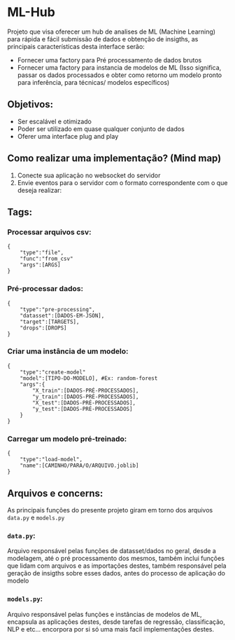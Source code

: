 # ML-Hub
Projeto que visa oferecer um hub de analises de ML (Machine Learning) para rápida e fácil submissão de dados e obtenção de insigths, as principais características desta interface serão:

- Fornecer uma factory para Pré processamento de dados brutos
- Fornecer uma factory para instancia de modelos de ML (Isso significa, passar os dados processados e obter como retorno um modelo pronto para inferência, para técnicas/ modelos específicos)

## Objetivos:

- Ser escalável e otimizado
- Poder ser utilizado em quase qualquer conjunto de dados
- Oferer uma interface plug and play

## Como realizar uma implementação? (Mind map)

1. Conecte sua aplicação no websocket do servidor
2. Envie eventos para o servidor com o formato correspondente com o que deseja realizar:

## Tags:

### Processar arquivos csv:
```
{
    "type":"file",
    "func":"from_csv"
    "args":[ARGS]
}
```

### Pré-processar dados:
```
{
    "type":"pre-processing",
    "datasset":[DADOS-EM-JSON],
    "target":[TARGETS],
    "drops":[DROPS]
}
```

### Criar uma instância de um modelo:
```
{
    "type":"create-model"
    "model":[TIPO-DO-MODELO], #Ex: random-forest
    "args":{
        "X_train":[DADOS-PRÉ-PROCESSADOS],
        "y_train":[DADOS-PRÉ-PROCESSADOS],
        "X_test":[DADOS-PRÉ-PROCESSADOS],
        "y_test":[DADOS-PRÉ-PROCESSADOS]
    }
}
```

### Carregar um modelo pré-treinado:
```
{
    "type":"load-model",
    "name":[CAMINHO/PARA/O/ARQUIVO.joblib]
}
```

## Arquivos e concerns:

As principais funções do presente projeto giram em torno dos arquivos ```data.py``` e ```models.py```

### ```data.py```:
Arquivo responsável pelas funções de datasset/dados no geral, desde a modelagem, até o pré processamento dos mesmos, também inclui funções que lidam com arquivos e as importações destes, também responsável pela geração de insigths sobre esses dados, antes do processo de aplicação do modelo

### ```models.py```:
Arquivo responsável pelas funções e instâncias de modelos de ML, encapsula as aplicações destes, desde tarefas de regressão, classificação, NLP e etc... encorpora por si só uma mais facil implementações destes. 